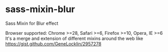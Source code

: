 sass-mixin-blur
===============

Sass Mixin for Blur effect

Browser supported: Chrome >=28, Safari >=6, Firefox >=10, Opera, IE >=6
It's a merge and extension of different mixins around the web like https://gist.github.com/GeneLocklin/2957278
